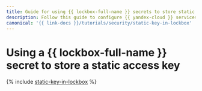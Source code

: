```yaml
---
title: Guide for using {{ lockbox-full-name }} secrets to store static access keys
description: Follow this guide to configure {{ yandex-cloud }} services with an AWS-compatible API to use static access keys of service accounts stored in {{ lockbox-full-name }} secrets.
canonical: '{{ link-docs }}/tutorials/security/static-key-in-lockbox'
---
```


# Using a {{ lockbox-full-name }} secret to store a static access key

{% include [static-key-in-lockbox](../../_tutorials/security/static-key-in-lockbox.md) %}
